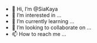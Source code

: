 - 👋 Hi, I’m @SiaKaya
- 👀 I’m interested in ...
- 🌱 I’m currently learning ...
- 💞️ I’m looking to collaborate on ...
- 📫 How to reach me ...

<!---
SiaKaya/SiaKaya is a ✨ special ✨ repository because its `README.md` (this file) appears on your GitHub profile.
You can click the Preview link to take a look at your changes.
--->
